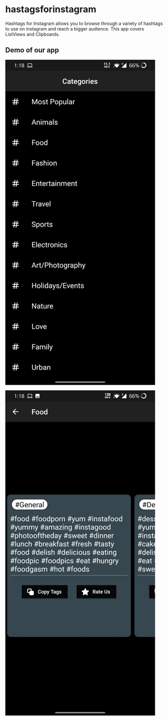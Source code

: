 # hastagsforinstagram

Hashtags for Instagram allows you to browse through a variety of hashtags to use on instagram and reach a bigger audience. This app covers ListViews and Clipboards.
## Demo of our app 


![welcome page](<https://github.com/FarrukhSajjad/hastagsforinstagram/blob/master/assets/images/hash1.jpeg>)

![Hashtags_Cards](<https://raw.githubusercontent.com/FarrukhSajjad/hastagsforinstagram/master/assets/images/hash2.jpeg>)

